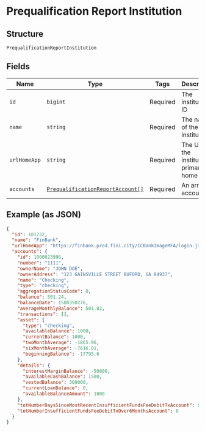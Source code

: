 
# Prequalification Report Institution

## Structure

`PrequalificationReportInstitution`

## Fields

| Name | Type | Tags | Description |
|  --- | --- | --- | --- |
| `id` | `bigint` | Required | The institution ID |
| `name` | `string` | Required | The name of the institution |
| `urlHomeApp` | `string` | Required | The URL of the institution’s primary home page |
| `accounts` | [`PrequalificationReportAccount[]`](../../doc/models/prequalification-report-account.md) | Required | An array of accounts |

## Example (as JSON)

```json
{
  "id": 101732,
  "name": "FinBank",
  "urlHomeApp": "https://finbank.prod.fini.city/CCBankImageMFA/login.jsp",
  "accounts": {
    "id": 1000023996,
    "number": "1111",
    "ownerName": "JOHN DOE",
    "ownerAddress": "123 GAINSVILLE STREET BUFORD, GA 84937",
    "name": "Checking",
    "type": "checking",
    "aggregationStatusCode": 0,
    "balance": 501.24,
    "balanceDate": 1588350276,
    "averageMonthlyBalance": 501.02,
    "transactions": [],
    "asset": {
      "type": "checking",
      "availableBalance": 1000,
      "currentBalance": 1000,
      "twoMonthAverage": -1865.96,
      "sixMonthAverage": -7616.01,
      "beginningBalance": -17795.6
    },
    "details": {
      "interestMarginBalance": -50000,
      "availableCashBalance": 1500,
      "vestedBalance": 300000,
      "currentLoanBalance": 0,
      "availableBalanceAmount": 1000
    },
    "totNumberDaysSinceMostRecentInsufficientFundsFeeDebitTxAccount": 0,
    "totNumberInsufficientFundsFeeDebitTxOver6MonthsAccount": 0
  }
}
```

